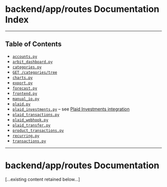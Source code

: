 # backend/app/routes Documentation Index

---

## Table of Contents

- [`accounts.py`](#accounts-route)
- [`arbit_dashboard.py`](#arbit-dashboard-route)
- [`categories.py`](#categories-route)
- [`GET /categories/tree`](categories.md)
- [`charts.py`](#charts-route)
- [`export.py`](#export-route)
- [`forecast.py`](#forecast-route)
- [`frontend.py`](#frontend-route)
- [`manual_io.py`](#manual-io-route)
- [`plaid.py`](#plaid-integration-route)
- [`plaid_investments.py`](#plaid-investments-route) – see [Plaid Investments integration](../../integrations/plaid_investments.md)
- [`plaid_transactions.py`](#plaid-transactions-route)
- [`plaid_webhook.py`](plaid_webhook.md)
- [`plaid_transfer.py`](#plaid-transfer-route)
- [`product_transactions.py`](#product-transactions-route)
- [`recurring.py`](#recurring-transactions-route)
- [`transactions.py`](#transactions-route)

---

# backend/app/routes Documentation

[...existing content retained below...]
